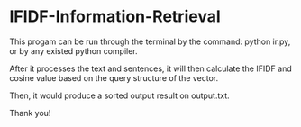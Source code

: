 # IFIDF-Information-Retrieval

This progam can be run through the terminal by the command: python ir.py, or by any existed python compiler.

After it processes the text and sentences, it will then calculate the IFIDF and cosine value based on the query structure of the vector. 

Then, it would produce a sorted output result on output.txt.

Thank you!
